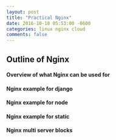```yaml
---
layout: post
title: "Practical Nginx"
date: 2016-10-18 05:53:00 -0600
categories: linux nginx cloud
comments: false
---
```


## Outline of Nginx

#### Overview of what Nginx can be used for


#### Nginx example for django

#### Nginx example for node

#### Nginx example for static

#### Nginx multi server blocks 
